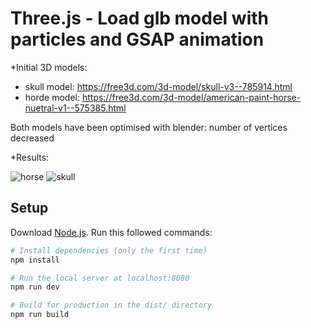 # Three.js - Load glb model with particles and GSAP animation 

*Initial 3D models:
- skull model: https://free3d.com/3d-model/skull-v3--785914.html
- horde model: https://free3d.com/3d-model/american-paint-horse-nuetral-v1--575385.html

Both models have been optimised with blender: number of vertices decreased

*Results:

![horse](https://user-images.githubusercontent.com/4311684/127777624-27de010f-00a9-4aa3-8199-eff584555dd8.png)
![skull](https://user-images.githubusercontent.com/4311684/127777616-a5f57814-9991-4ccd-8e6e-3ff2ce35c0a2.png)

## Setup

Download [Node.js](https://nodejs.org/en/download/).
Run this followed commands:

```bash
# Install dependencies (only the first time)
npm install

# Run the local server at localhost:8080
npm run dev

# Build for production in the dist/ directory
npm run build
```
